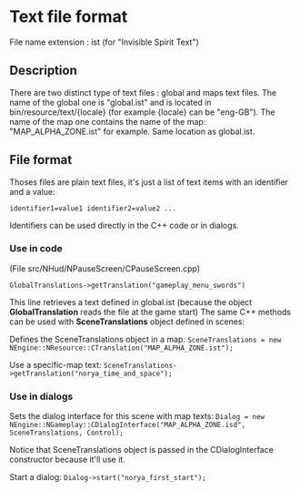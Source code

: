 Text file format
================

File name extension : ist (for "Invisible Spirit Text")

Description
-----------

There are two distinct type of text files : global and maps text files.
The name of the global one is "global.ist" and is located in bin/resource/text/{locale} (for example {locale} can be "eng-GB").
The name of the map one contains the name of the map: "MAP_ALPHA_ZONE.ist" for example. Same location as global.ist.

File format
-----------

Thoses files are plain text files, it's just a list of text items with an identifier and a value:

`identifier1=value1
identifier2=value2
...`

Identifiers can be used directly in the C++ code or in dialogs.

### Use in code

(File src/NHud/NPauseScreen/CPauseScreen.cpp)

`GlobalTranslations->getTranslation("gameplay_menu_swords")`

This line retrieves a text defined in global.ist (because the object **GlobalTranslation** reads the file at the game start)
The same C++ methods can be used with **SceneTranslations** object defined in scenes:

Defines the SceneTranslations object in a map:
`SceneTranslations = new NEngine::NResource::CTranslation("MAP_ALPHA_ZONE.ist");`

Use a specific-map text:
`SceneTranslations->getTranslation("norya_time_and_space");`

### Use in dialogs

Sets the dialog interface for this scene with map texts:
`Dialog = new NEngine::NGameplay::CDialogInterface("MAP_ALPHA_ZONE.isd", SceneTranslations, Control);`

Notice that SceneTranslations object is passed in the CDialogInterface constructor because it'll use it.

Start a dialog:
`Dialog->start("norya_first_start");`